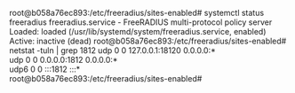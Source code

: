 root@b058a76ec893:/etc/freeradius/sites-enabled# systemctl status freeradius
freeradius.service - FreeRADIUS multi-protocol policy server
    Loaded: loaded (/usr/lib/systemd/system/freeradius.service, enabled)
    Active: inactive (dead)
root@b058a76ec893:/etc/freeradius/sites-enabled# netstat -tuln | grep 1812
udp        0      0 127.0.0.1:18120         0.0.0.0:*                          
udp        0      0 0.0.0.0:1812            0.0.0.0:*                          
udp6       0      0 :::1812                 :::*                               
root@b058a76ec893:/etc/freeradius/sites-enabled# 
